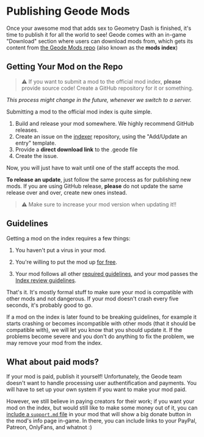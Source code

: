 # Publishing Geode Mods

Once your awesome mod that adds sex to Geometry Dash is finished, it's time to publish it for all the world to see! Geode comes with an in-game "Download" section where users can download mods from, which gets its content from [the Geode Mods repo](https://github.com/geode-sdk/mods) (also known as the **mods index**)

## Getting Your Mod on the Repo

> :warning: If you want to submit a mod to the official mod index, **please** provide source code! Create a GitHub repository for it or something.

*This process might change in the future, whenever we switch to a server.*

Submitting a mod to the official mod index is quite simple.
1. Build and release your mod somewhere. We highly recommend GitHub releases.
1. Create an issue on the [indexer](https://github.com/geode-sdk/indexer) repository, using the "Add/Update an entry" template.
1. Provide a **direct download link** to the .geode file
1. Create the issue.

Now, you will just have to wait until one of the staff accepts the mod.

**To release an update**, just follow the same process as for publishing new mods. If you are using GitHub release, **please** do not update the same release over and over, create new ones instead.

> :warning: Make sure to increase your mod version when updating it!!

## Guidelines

Getting a mod on the index requires a few things:

1. You haven't put a virus in your mod.

2. You're willing to put the mod up [for free](#what-about-paid-mods).

3. Your mod follows all other [required guidelines](/source/guidelines.md), and your mod passes the [Index review guidelines](/source/indexrules).

That's it. It's mostly formal stuff to make sure your mod is compatible with other mods and not dangerous. If your mod doesn't crash every five seconds, it's probably good to go.

If a mod on the index is later found to be breaking guidelines, for example it starts crashing or becomes incompatible with other mods (that it should be compatible with), we will let you know that you should update it. If the problems become severe and you don't do anything to fix the problem, we may remove your mod from the index.

## What about paid mods?

If your mod is paid, publish it yourself! Unfortunately, the Geode team doesn't want to handle processing user authentification and payments. You will have to set up your own system if you want to make your mod paid.

However, we still believe in paying creators for their work; if you want your mod on the index, but would still like to make some money out of it, you can [include a `support.md` file](/mods/publishing.md) in your mod that will show a big donate button in the mod's info page in-game. In there, you can include links to your PayPal, Patreon, OnlyFans, and whatnot :)
